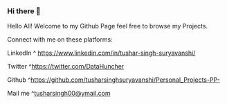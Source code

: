 ### Hi there 👋



Hello All! Welcome to my Github Page feel free to browse my Projects.


Connect with me on these platforms:

LinkedIn ⁮^ https://www.linkedin.com/in/tushar-singh-suryavanshi/

Twitter ^https://twitter.com/DataHuncher

Github ^https://github.com/tusharsinghsuryavanshi/Personal_Projects-PP-

Mail me ^tusharsingh00@ymail.com

